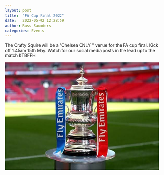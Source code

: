 ```yaml
---
layout: post
title:  "FA Cup Final 2022"
date:   2022-05-02 12:28:59
author: Russ Saunders
categories: Events
---
```

The Crafty Squire will be a "Chelsea ONLY " venue for the FA cup final. Kick off 1.45am 15th May. Watch for our social media posts in the lead up to the match
KTBFFH

![trophy](/assets/posts/facup22.jpg)
